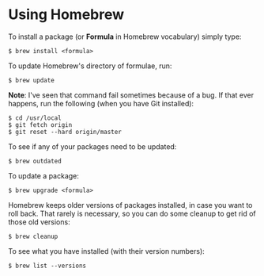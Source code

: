 # Using Homebrew

To install a package \(or **Formula** in Homebrew vocabulary\) simply type:

```
$ brew install <formula>
```

To update Homebrew's directory of formulae, run:

```
$ brew update
```

**Note**: I've seen that command fail sometimes because of a bug. If that ever happens, run the following \(when you have Git installed\):

```
$ cd /usr/local
$ git fetch origin
$ git reset --hard origin/master
```

To see if any of your packages need to be updated:

```
$ brew outdated
```

To update a package:

```
$ brew upgrade <formula>
```

Homebrew keeps older versions of packages installed, in case you want to roll back. That rarely is necessary, so you can do some cleanup to get rid of those old versions:

```
$ brew cleanup
```

To see what you have installed \(with their version numbers\):

```
$ brew list --versions
```



